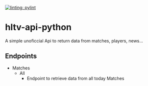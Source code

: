 [![linting: pylint](https://img.shields.io/badge/linting-pylint-yellowgreen)](https://github.com/pylint-dev/pylint)

# hltv-api-python

A simple unoficcial Api to return data from matches, players, news...

## Endpoints

- Matches
    - All
        - Endpoint to retrieve data from all today Matches
